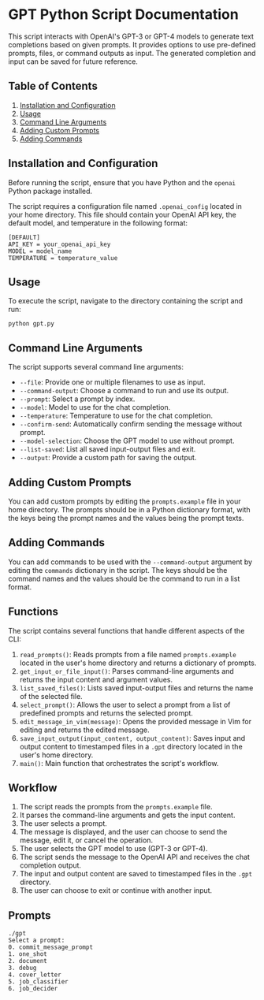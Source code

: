 # GPT Python Script Documentation

This script interacts with OpenAI's GPT-3 or GPT-4 models to generate text completions based on given prompts. It provides options to use pre-defined prompts, files, or command outputs as input. The generated completion and input can be saved for future reference.

## Table of Contents

1. [Installation and Configuration](#installation-and-configuration)
2. [Usage](#usage)
3. [Command Line Arguments](#command-line-arguments)
4. [Adding Custom Prompts](#adding-custom-prompts)
5. [Adding Commands](#adding-commands)

## Installation and Configuration

Before running the script, ensure that you have Python and the `openai` Python package installed.

The script requires a configuration file named `.openai_config` located in your home directory. This file should contain your OpenAI API key, the default model, and temperature in the following format:

```
[DEFAULT]
API_KEY = your_openai_api_key
MODEL = model_name
TEMPERATURE = temperature_value
```

## Usage

To execute the script, navigate to the directory containing the script and run:

```
python gpt.py
```

## Command Line Arguments

The script supports several command line arguments:

- `--file`: Provide one or multiple filenames to use as input.
- `--command-output`: Choose a command to run and use its output.
- `--prompt`: Select a prompt by index.
- `--model`: Model to use for the chat completion.
- `--temperature`: Temperature to use for the chat completion.
- `--confirm-send`: Automatically confirm sending the message without prompt.
- `--model-selection`: Choose the GPT model to use without prompt.
- `--list-saved`: List all saved input-output files and exit.
- `--output`: Provide a custom path for saving the output.

## Adding Custom Prompts

You can add custom prompts by editing the `prompts.example` file in your home directory. The prompts should be in a Python dictionary format, with the keys being the prompt names and the values being the prompt texts.

## Adding Commands

You can add commands to be used with the `--command-output` argument by editing the `commands` dictionary in the script. The keys should be the command names and the values should be the command to run in a list format.

## Functions

The script contains several functions that handle different aspects of the CLI:

1. `read_prompts()`: Reads prompts from a file named `prompts.example` located in the user's home directory and returns a dictionary of prompts.
2. `get_input_or_file_input()`: Parses command-line arguments and returns the input content and argument values.
3. `list_saved_files()`: Lists saved input-output files and returns the name of the selected file.
4. `select_prompt()`: Allows the user to select a prompt from a list of predefined prompts and returns the selected prompt.
5. `edit_message_in_vim(message)`: Opens the provided message in Vim for editing and returns the edited message.
6. `save_input_output(input_content, output_content)`: Saves input and output content to timestamped files in a `.gpt` directory located in the user's home directory.
7. `main()`: Main function that orchestrates the script's workflow.

## Workflow

1. The script reads the prompts from the `prompts.example` file.
2. It parses the command-line arguments and gets the input content.
3. The user selects a prompt.
4. The message is displayed, and the user can choose to send the message, edit it, or cancel the operation.
5. The user selects the GPT model to use (GPT-3 or GPT-4).
6. The script sends the message to the OpenAI API and receives the chat completion output.
7. The input and output content are saved to timestamped files in the `.gpt` directory.
8. The user can choose to exit or continue with another input.

## Prompts
```
./gpt
Select a prompt:
0. commit_message_prompt
1. one_shot
2. document
3. debug
4. cover_letter
5. job_classifier
6. job_decider
```


